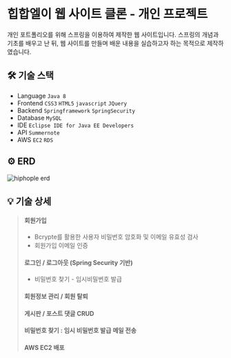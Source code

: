 # 힙합엘이 웹 사이트 클론 - 개인 프로젝트
개인 포트폴리오를 위해 스프링을 이용하여 제작한 웹 사이트입니다.
스프링의 개념과 기초를 배우고 난 뒤, 웹 사이트를 만들며 배운 내용을 실습하고자 하는 목적으로 제작하였습니다.


 ## 🛠 기술 스택
- Language  `Java 8`
- Frontend  `CSS3`  `HTML5` `javascript` `JQuery`
- Backend  `Springframework` `SpringSecurity`
- Database  `MySQL`
- IDE  `Eclipse IDE for Java EE Developers`
- API  `Summernote`
- AWS  `EC2` `RDS`


 ## ⚙️ ERD
![hiphople erd](https://user-images.githubusercontent.com/70251769/138202559-189e4fb6-3625-47b4-8d3a-2b4ce8ea454f.png)


 ## 💡 기술 상세
>#### 회원가입
>* Bcrypte를 활용한 사용자 비밀번호 암호화 및 이메일 유효성 검사
>* 회원가입 이메일 인증
>#### 로그인 / 로그아웃 (Spring Security 기반)
>* 비밀번호 찾기 - 임시비밀번호 발급
>#### 회원정보 관리 / 회원 탈퇴
>#### 게시판 / 포스트 댓글 CRUD
>#### 비밀번호 찾기 : 임시 비밀번호 발급 메일 전송
>#### AWS EC2 배포
